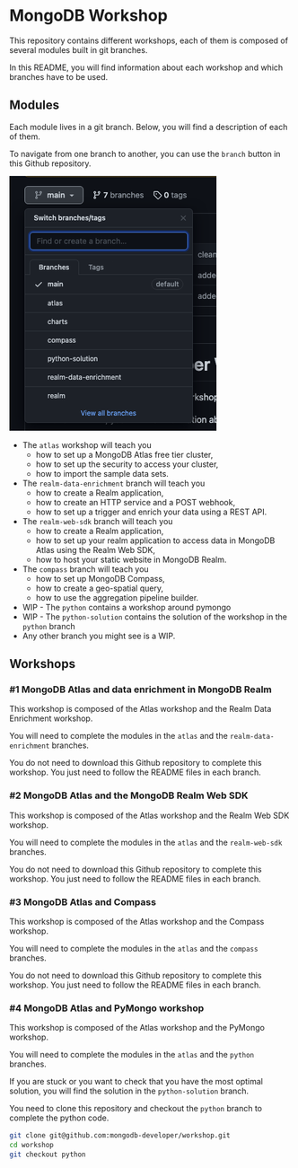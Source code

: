 # MongoDB Workshop
This repository contains different workshops, each of them is composed of several modules built in git branches.

In this README, you will find information about each workshop and which branches have to be used.

## Modules

Each module lives in a git branch. Below, you will find a description of each of them.

To navigate from one branch to another, you can use the `branch` button in this Github repository.

![Github branch navigation](images/branches.png)

- The `atlas` workshop will teach you
  - how to set up a MongoDB Atlas free tier cluster,
  - how to set up the security to access your cluster,
  - how to import the sample data sets.
- The `realm-data-enrichment` branch will teach you
  - how to create a Realm application,
  - how to create an HTTP service and a POST webhook,
  - how to set up a trigger and enrich your data using a REST API.
- The `realm-web-sdk` branch will teach you
  - how to create a Realm application,
  - how to set up your realm application to access data in MongoDB Atlas using the Realm Web SDK,
  - how to host your static website in MongoDB Realm.
- The `compass` branch will teach you
  - how to set up MongoDB Compass,
  - how to create a geo-spatial query,
  - how to use the aggregation pipeline builder.
- WIP - The `python` contains a workshop around pymongo
- WIP - The `python-solution` contains the solution of the workshop in the `python` branch
- Any other branch you might see is a WIP.

## Workshops

### #1 MongoDB Atlas and data enrichment in MongoDB Realm

This workshop is composed of the Atlas workshop and the Realm Data Enrichment workshop.

You will need to complete the modules in the `atlas` and the `realm-data-enrichment` branches.

You do not need to download this Github repository to complete this workshop. You just need to follow the README files in each branch.
 
### #2 MongoDB Atlas and the MongoDB Realm Web SDK

This workshop is composed of the Atlas workshop and the Realm Web SDK workshop.

You will need to complete the modules in the `atlas` and the `realm-web-sdk` branches.

You do not need to download this Github repository to complete this workshop. You just need to follow the README files in each branch.

### #3 MongoDB Atlas and Compass

This workshop is composed of the Atlas workshop and the Compass workshop.

You will need to complete the modules in the `atlas` and the `compass` branches.

You do not need to download this Github repository to complete this workshop. You just need to follow the README files in each branch.

### #4 MongoDB Atlas and PyMongo workshop

This workshop is composed of the Atlas workshop and the PyMongo workshop.

You will need to complete the modules in the `atlas` and the `python` branches.

If you are stuck or you want to check that you have the most optimal solution, you will find the solution in the `python-solution` branch.

You need to clone this repository and checkout the `python` branch to complete the python code.

```sh
git clone git@github.com:mongodb-developer/workshop.git
cd workshop
git checkout python
```
